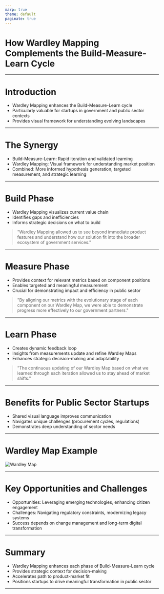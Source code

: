 ```yaml
---
marp: true
theme: default
paginate: true
---
```


# How Wardley Mapping Complements the Build-Measure-Learn Cycle

---

# Introduction

- Wardley Mapping enhances the Build-Measure-Learn cycle
- Particularly valuable for startups in government and public sector contexts
- Provides visual framework for understanding evolving landscapes

---

# The Synergy

- Build-Measure-Learn: Rapid iteration and validated learning
- Wardley Mapping: Visual framework for understanding market position
- Combined: More informed hypothesis generation, targeted measurement, and strategic learning

---

# Build Phase

- Wardley Mapping visualizes current value chain
- Identifies gaps and inefficiencies
- Informs strategic decisions on what to build

> "Wardley Mapping allowed us to see beyond immediate product features and understand how our solution fit into the broader ecosystem of government services."

---

# Measure Phase

- Provides context for relevant metrics based on component positions
- Enables targeted and meaningful measurement
- Crucial for demonstrating impact and efficiency in public sector

> "By aligning our metrics with the evolutionary stage of each component on our Wardley Map, we were able to demonstrate progress more effectively to our government partners."

---

# Learn Phase

- Creates dynamic feedback loop
- Insights from measurements update and refine Wardley Maps
- Enhances strategic decision-making and adaptability

> "The continuous updating of our Wardley Map based on what we learned through each iteration allowed us to stay ahead of market shifts."

---

# Benefits for Public Sector Startups

- Shared visual language improves communication
- Navigates unique challenges (procurement cycles, regulations)
- Demonstrates deep understanding of sector needs

---

# Wardley Map Example

![Wardley Map](https://images.wardleymaps.ai/map_53c9b921-c911-4872-9824-81f09e8e92ca.png)

---

# Key Opportunities and Challenges

- Opportunities: Leveraging emerging technologies, enhancing citizen engagement
- Challenges: Navigating regulatory constraints, modernizing legacy systems
- Success depends on change management and long-term digital transformation

---

# Summary

- Wardley Mapping enhances each phase of Build-Measure-Learn cycle
- Provides strategic context for decision-making
- Accelerates path to product-market fit
- Positions startups to drive meaningful transformation in public sector

---